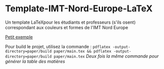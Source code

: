 # Template-IMT-Nord-Europe-LaTeX
Un template LaTeXpour les étudiants et professeurs (s'ils osent) correspondant aux couleurs et formes de l'IMT Nord Europe

[Petit exemple](paper/build/main.pdf)

Pour build le projet, utilisez la commande :
```pdflatex -output-directory=paper/build paper/main.tex && pdflatex -output-directory=paper/build paper/main.tex```
*Deux fois la même commande pour générer la table des matières*